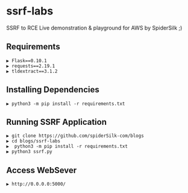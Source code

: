 # ssrf-labs

SSRF to RCE Live demonstration &amp; playground for AWS by SpiderSilk ;)

## Requirements

```
▶ Flask==0.10.1
▶ requests==2.19.1
▶ tldextract==3.1.2
```

## Installing Dependencies


```
▶ python3 -m pip install -r requirements.txt

```

## Running SSRF Application

```
▶ git clone https://github.com/spiderSilk-com/blogs
▶ cd blogs/ssrf-labs
▶  python3 -m pip install -r requirements.txt
▶ python3 ssrf.py
```

## Access WebSever

```
▶ http://0.0.0.0:5000/
```